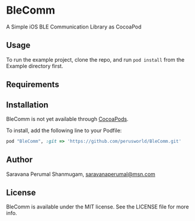 # BleComm
A Simple iOS BLE Communication Library as CocoaPod

## Usage

To run the example project, clone the repo, and run `pod install` from the Example directory first.

## Requirements

## Installation

BleComm is not yet available through [CocoaPods](http://cocoapods.org). 

To install, add the following line to your Podfile:

```ruby
pod "BleComm", :git => 'https://github.com/perusworld/BleComm.git'
```

## Author

Saravana Perumal Shanmugam, saravanaperumal@msn.com

## License

BleComm is available under the MIT license. See the LICENSE file for more info.
